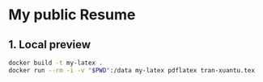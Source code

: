 # My public Resume

## 1. Local preview
```sh
docker build -t my-latex .
docker run --rm -i -v "$PWD":/data my-latex pdflatex tran-xuantu.tex
```